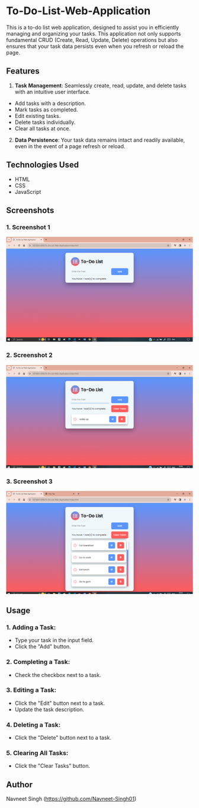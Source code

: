 # To-Do-List-Web-Application

This is a to-do list web application, designed to assist you in efficiently managing and organizing your tasks. This application not only supports fundamental CRUD (Create, Read, Update, Delete) operations but also ensures that your task data persists even when you refresh or reload the page.

## Features

1. **Task Management**: Seamlessly create, read, update, and delete tasks with an intuitive user interface.

- Add tasks with a description.
- Mark tasks as completed.
- Edit existing tasks.
- Delete tasks individually.
- Clear all tasks at once.

2. **Data Persistence**: Your task data remains intact and readily available, even in the event of a page refresh or reload.

## Technologies Used

- HTML
- CSS
- JavaScript

## Screenshots

### 1. Screenshot 1

![screenshot](./screenshots/screenshot-1.png)

### 2. Screenshot 2

![screenshot](./screenshots/screenshot-2.png)

### 3. Screenshot 3

![screenshot](./screenshots/screenshot-3.png)

## Usage

### 1. Adding a Task:
- Type your task in the input field.
- Click the "Add" button.

### 2. Completing a Task:
- Check the checkbox next to a task.

### 3. Editing a Task:
- Click the "Edit" button next to a task.
- Update the task description.

### 4. Deleting a Task:
- Click the "Delete" button next to a task.

### 5. Clearing All Tasks:
- Click the "Clear Tasks" button.

## Author

Navneet Singh (https://github.com/Navneet-Singh01)